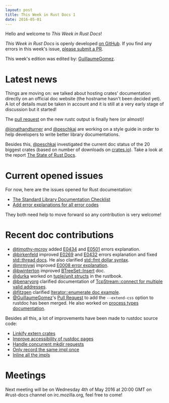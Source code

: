 ```yaml
---
layout: post
title: This Week in Rust Docs 1
date: 2016-05-01
---
```


Hello and welcome to *This Week in Rust Docs*!

*This Week in Rust Docs* is openly developed [on GitHub](https://github.com/GuillaumeGomez/this-week-in-rust-docs).
If you find any errors in this week's issue, [please submit a PR](https://github.com/GuillaumeGomez/this-week-in-rust-docs/pulls).

This week's edition was edited by: [GuillaumeGomez](https://github.com/GuillaumeGomez).

# Latest news

Things are moving on: we talked about hosting crates' documentation directly on an official doc website (the hostname hasn't been decided yet). A lot of details must be taken in account and it is still at a very early stage of discussion but it started!

The [pull request](https://github.com/rust-lang/rust/pull/32756) on the new rustc output is finally here (or almost)!

[@jonathandturner](https://github.com/jonathandturner) and [@peschkaj](https://github.com/peschkaj) are working on a style guide in order to help developers to write better library documentations.

Besides this, [@peschkaj](https://github.com/peschkaj) investigated the current doc status of the 20 biggest crates (based on number of downloads on [crates.io](https://crates.io)). Take a look at the report [The State of Rust Docs](https://facility9.com/2016/04/the-state-of-rust-docs-2016/).

# Current opened issues

For now, here are the issues opened for Rust documentation:

 * [The Standard Library Documentation Checklist](https://github.com/rust-lang/rust/issues/29329)
 * [Add error explanations for all error codes](https://github.com/rust-lang/rust/issues/32777)

They both need help to move forward so any contribution is very welcome!

# Recent doc contributions

* [@timothy-mcroy](https://github.com/timothy-mcroy) added [E0434](https://github.com/rust-lang/rust/pull/33229) and [E0501](https://github.com/rust-lang/rust/pull/33294) errors explanation.
* [@birkenfeld](https://github.com/birkenfeld) improved [E0269](https://github.com/rust-lang/rust/pull/33324) and [E0432](https://github.com/rust-lang/rust/pull/33320) errors explanation and fixed [std::thread docs](https://github.com/rust-lang/rust/pull/33326). He also clarified [std::fmt dollar syntax](https://github.com/rust-lang/rust/pull/33258).
* [@mrmiywj](https://github.com/mrmiywj) improved [E0008 error explanation](https://github.com/rust-lang/rust/pull/33260).
* [@bwinterton](https://github.com/bwinterton) improved [BTreeSet::Insert](https://github.com/rust-lang/rust/pull/33276) doc.
* [@durka](https://github.com/durka) worked on [tuple/unit structs](https://github.com/rust-lang/rust/pull/33250) in the rustbook.
* [@benaryorg](https://github.com/benaryorg) clarified documentation of [TcpStream::connect for multiple valid addresses](https://github.com/rust-lang/rust/pull/33167).
* [@fitzgen](https://github.com/fitzgen) clarified [Iterator::enumerate doc example](https://github.com/rust-lang/rust/pull/33085).
* [@GuillaumeGomez](https://github.com/GuillaumeGomez)'s [Pull Request](https://github.com/rust-lang/rust/pull/32230) to add the `--extend-css` option to rustdoc has been merged. He also worked on [process types documentation](https://github.com/rust-lang/rust/pull/33283).

Besides all this, a lot of improvements have been made to rustdoc source code:

* [Linkify extern crates](https://github.com/rust-lang/rust/pull/33196)
* [Improve accessibility of rustdoc pages](https://github.com/rust-lang/rust/pull/33194)
* [Handle concurrent mkdir requests](https://github.com/rust-lang/rust/pull/33191)
* [Only record the same impl once](https://github.com/rust-lang/rust/pull/33153)
* [Inline all the impls](https://github.com/rust-lang/rust/pull/33133)

# Meetings

Next meeting will be on Wednesday 4th of May 2016 at 20:00 GMT on #rust-docs channel on irc.mozilla.org, feel free to come!
